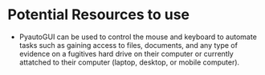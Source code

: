 # Potential Resources to use

- PyautoGUI can be used to control the mouse and keyboard to automate tasks such as gaining access to files, documents, and any type of evidence on a fugitives hard drive on their computer or currently attatched to their computer (laptop, desktop, or mobile computer).